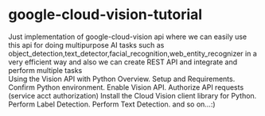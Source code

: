 # google-cloud-vision-tutorial
Just implementation of google-cloud-vision api where we can easily use this api for doing multipurpose AI tasks such as object_detection,text_detector,facial_recognition,web_entity_recognizer in a very efficient way and also we can create REST API and integrate and perform multiple tasks 
<br>
Using the Vision API with Python
Overview.
Setup and Requirements.
Confirm Python environment.
Enable Vision API.
Authorize API requests (service acct authorization)
Install the Cloud Vision client library for Python.
Perform Label Detection.
Perform Text Detection.
and so on...:)
